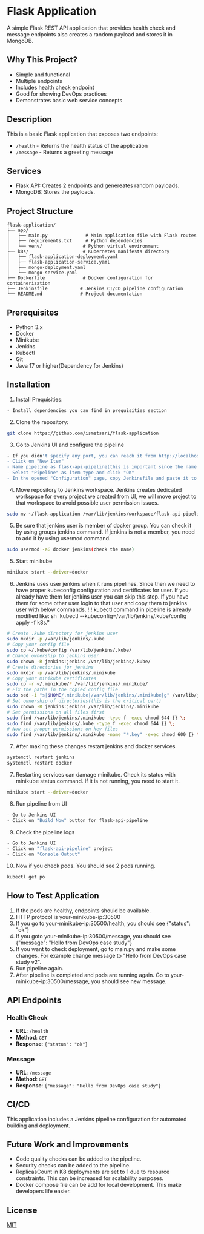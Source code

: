 # Flask Application

A simple Flask REST API application that provides health check and message endpoints also creates a random payload and stores it in MongoDB.

## Why This Project?

- Simple and functional
- Multiple endpoints
- Includes health check endpoint
- Good for showing DevOps practices
- Demonstrates basic web service concepts

## Description

This is a basic Flask application that exposes two endpoints:
- `/health` - Returns the health status of the application
- `/message` - Returns a greeting message

## Services
- Flask API: Creates 2 endpoints and genereates random payloads.
- MongoDB: Stores the payloads.

## Project Structure

```
flask-application/
├── app/
│   ├── main.py              # Main application file with Flask routes
│   ├── requirements.txt     # Python dependencies
│   └── venv/               # Python virtual environment
├── k8s/                    # Kubernetes manifests directory
│   ├── flask-application-deployment.yaml
│   ├── flask-application-service.yaml
│   ├── mongo-deployment.yaml
│   └── mongo-service.yaml
├── Dockerfile              # Docker configuration for containerization
├── Jenkinsfile            # Jenkins CI/CD pipeline configuration
└── README.md              # Project documentation
```

## Prerequisites

- Python 3.x
- Docker 
- Minikube
- Jenkins
- Kubectl
- Git
- Java 17 or higher(Dependency for Jenkins)

## Installation

1. Install Prequisities:
```bash
- Install dependencies you can find in prequisities section
```

2. Clone the repository:
```bash
git clone https://github.com/ismetsari/flask-application
```

3. Go to Jenkins UI and configure the pipeline
```bash
- If you didn't specify any port, you can reach it from http://localhost:8080/
- Click on "New Item" 
- Name pipeline as flask-api-pipeline(this is important since the name is used in commands)
- Select "Pipeline" as item type and click "OK"
- In the opened "Configuration" page, copy Jenkinsfile and paste it to script part and click "Save"
```

4. Move repository to Jenkins workspace. Jenkins creates dedicated workspace for every project we created from UI, we will move project to that workspace to avoid possible user permission issues.
```bash
sudo mv ~/flask-application /var/lib/jenkins/workspace/flask-api-pipeline
```

5. Be sure that jenkins user is member of docker group. You can check it by using groups jenkins command. If jenkins is not a member, you need to add it by using usermod command.
```bash
sudo usermod -aG docker jenkins(check the name)
```

5. Start minikube
```bash
minikube start --driver=docker
```

6. Jenkins uses user jenkins when it runs pipelines. Since then we need to have proper kubeconfig configuration and certificates for user. If you already have them for jenkins user you can skip this step. If you have them for some other user login to that user and copy them to jenkins user with below commands. !!! kubectl command in pipeline is already modified like: sh 'kubectl --kubeconfig=/var/lib/jenkins/.kube/config apply -f k8s/'
```bash
# Create .kube directory for jenkins user
sudo mkdir -p /var/lib/jenkins/.kube
# Copy your config file
sudo cp ~/.kube/config /var/lib/jenkins/.kube/
# Change ownership to jenkins user
sudo chown -R jenkins:jenkins /var/lib/jenkins/.kube/
# Create directories jor jenkins
sudo mkdir -p /var/lib/jenkins/.minikube
# Copy your minikube certificates
sudo cp -r ~/.minikube/* /var/lib/jenkins/.minikube/
# Fix the paths in the copied config file
sudo sed -i "s|$HOME/.minikube|/var/lib/jenkins/.minikube|g" /var/lib/jenkins/.kube/config
# Set ownership of directories(this is the critical part)
sudo chown -R jenkins:jenkins /var/lib/jenkins/.minikube
# Set permissions on all files first
sudo find /var/lib/jenkins/.minikube -type f -exec chmod 644 {} \;
sudo find /var/lib/jenkins/.kube -type f -exec chmod 644 {} \;
# Now set proper permissions on key files
sudo find /var/lib/jenkins/.minikube -name "*.key" -exec chmod 600 {} \;
```

7. After making these changes restart jenkins and docker services
```bash
systemctl restart jenkins
systemctl restart docker
```

7. Restarting services can damage minikube. Check its status with minikube status command. If it is not running, you need to start it.
```bash
minikube start --driver=docker
```

8. Run pipeline from UI
```bash
- Go to Jenkins UI
- Click on "Build Now" button for flask-api-pipeline
```

9. Check the pipeline logs
```bash
- Go to Jenkins UI
- Click on "flask-api-pipeline" project
- Click on "Console Output"
```

10. Now if you check pods. You should see 2 pods running.
```bash
kubectl get po
```

## How to Test Application

1. If the pods are healthy, endpoints should be available.
2. HTTP protocol is your-minikube-ip:30500
3. If you go to your-minikube-ip:30500/health, you should see {"status": "ok"}
4. If you goto your-minikube-ip:30500/message, you should see {"message": "Hello from DevOps case study"}
5. If you want to check deployment, go to main.py and make some changes. For example change message to "Hello from DevOps case study v2".
6. Run pipeline again.
7. After pipeline is completed and pods are running again. Go to your-minikube-ip:30500/message, you should see new message.


## API Endpoints

### Health Check
- **URL**: `/health`
- **Method**: `GET`
- **Response**: `{"status": "ok"}`

### Message
- **URL**: `/message`
- **Method**: `GET`
- **Response**: `{"message": "Hello from DevOps case study"}`

## CI/CD

This application includes a Jenkins pipeline configuration for automated building and deployment.

## Future Work and Improvements

- Code quality checks can be added to the pipeline.
- Security checks can be added to the pipeline.
- ReplicasCount in K8 deployments are set to 1 due to resource constraints. This can be increased for scalability purposes.
- Docker compose file can be add for local development. This make developers life easier.

## License

[MIT](https://opensource.org/licenses/MIT)
